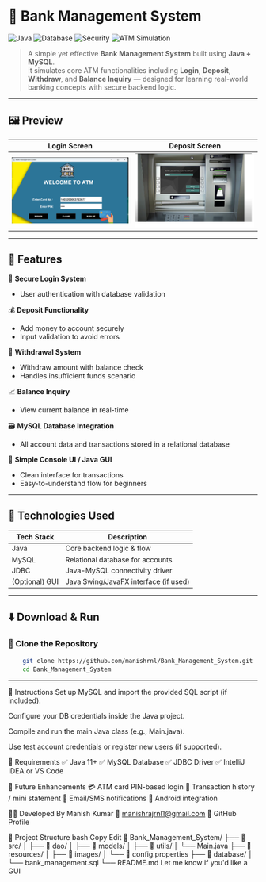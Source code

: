 # 🏦 Bank Management System

![Java](https://img.shields.io/badge/Java-Backend-red.svg?style=for-the-badge)
![Database](https://img.shields.io/badge/Database-MySQL-yellow.svg?style=for-the-badge)
![Security](https://img.shields.io/badge/Feature-Secure%20Login-brightgreen?style=for-the-badge)
![ATM Simulation](https://img.shields.io/badge/Simulation-ATM-blue?style=for-the-badge)

> A simple yet effective **Bank Management System** built using **Java + MySQL**.  
> It simulates core ATM functionalities including **Login**, **Deposit**, **Withdraw**, and **Balance Inquiry** — designed for learning real-world banking concepts with secure backend logic.

---

## 🖼️ Preview

| Login Screen | Deposit Screen |
|--------------|----------------|
| ![Login](images/Login_Screen.png) | ![Deposit](images/Deposit.png) |

---

## 🚀 Features

🔐 **Secure Login System**  
- User authentication with database validation

💰 **Deposit Functionality**  
- Add money to account securely  
- Input validation to avoid errors

💸 **Withdrawal System**  
- Withdraw amount with balance check  
- Handles insufficient funds scenario

📈 **Balance Inquiry**  
- View current balance in real-time

🗃️ **MySQL Database Integration**  
- All account data and transactions stored in a relational database

🧰 **Simple Console UI / Java GUI**  
- Clean interface for transactions  
- Easy-to-understand flow for beginners

---

## 🔧 Technologies Used

| Tech Stack     | Description                             |
|----------------|-----------------------------------------|
| Java           | Core backend logic & flow               |
| MySQL          | Relational database for accounts        |
| JDBC           | Java-MySQL connectivity driver          |
| (Optional) GUI | Java Swing/JavaFX interface (if used)   |

---

## ⬇️ Download & Run

### 🔗 Clone the Repository

```bash
    git clone https://github.com/manishrnl/Bank_Management_System.git
    cd Bank_Management_System

```


---



🧭 Instructions
Set up MySQL and import the provided SQL script (if included).

Configure your DB credentials inside the Java project.

Compile and run the main Java class (e.g., Main.java).

Use test account credentials or register new users (if supported).

📌 Requirements
✅ Java 11+
✅ MySQL Database
✅ JDBC Driver
✅ IntelliJ IDEA or VS Code

📣 Future Enhancements
💳 ATM card PIN-based login
🧾 Transaction history / mini statement
📧 Email/SMS notifications
📱 Android integration

👨‍💻 Developed By
Manish Kumar
📧 manishrajrnl1@gmail.com
🔗 GitHub Profile

📂 Project Structure
bash
Copy
Edit
📁 Bank_Management_System/
├── 📁 src/
│   ├── 📁 dao/
│   ├── 📁 models/
│   ├── 📁 utils/
│   └── Main.java
├── 📁 resources/
│   ├── 📁 images/
│   └── 📄 config.properties
├── 📁 database/
│   └── bank_management.sql
└── README.md
Let me know if you'd like a GUI
